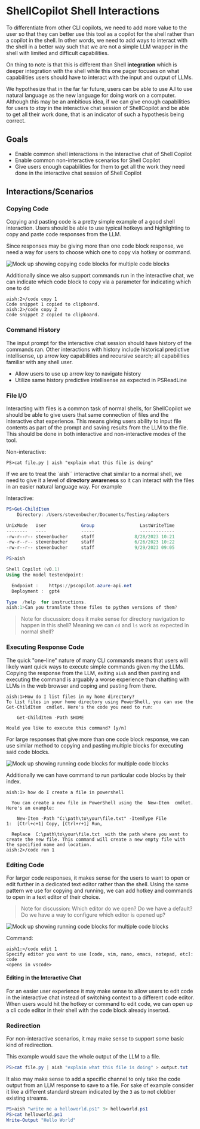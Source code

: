 # ShellCopilot Shell Interactions

To differentiate from other CLI copilots, we need to add more value to the user so that they can
better use this tool as a copilot for the shell rather than a copilot in the shell. In other words,
we need to add ways to interact with the shell in a better way such that we are not a simple LLM
wrapper in the shell with limited and difficult capabilities.

On thing to note is that this is different than Shell **integration** which is deeper integration
with the shell while this one pager focuses on what capabilities users should have to interact with
the input and output of LLMs.

We hypothesize that in the far far future, users can be able to use A.I to use natural language as
the new language for doing work on a computer. Although this may be an ambitious idea, if we can give
enough capabilities for users to _stay_ in the interactive chat session of ShellCopilot and be
able to get all their work done, that is an indicator of such a hypothesis being correct.

## Goals
- Enable common shell interactions in the interactive chat of Shell Copilot
- Enable common non-interactive scenarios for Shell Copilot
- Give users enough capabilities for them to get all the work they need done in the interactive chat
  session of Shell Copilot

## Interactions/Scenarios

### Copying Code

Copying and pasting code is a pretty simple example of a good shell interaction. Users should be
able to use typical hotkeys and highlighting to copy and paste code responses from the LLM.

Since responses may be giving more than one code block response, we need a way for users to choose
which one to copy via hotkey or command.

![Mock up showing copying code blocks for multiple code blocks](./media/ShellInteractions/CopyingHotkeyMockUp.png)

Additionally since we also support commands run in the interactive chat, we can indicate which code
block to copy via a parameter for indicating which one to dd
```
aish:2>/code copy 1
Code snippet 1 copied to clipboard.
aish:2>/code copy 2
Code snippet 2 copied to clipboard.
```

### Command History

The input prompt for the interactive chat session should have history of the commands ran. Other
interactions with history include historical predictive intellisense, up arrow key capabilities and
recursive search; all capabilities familiar with any shell user.

- Allow users to use up arrow key to navigate history
- Utilize same history predictive intellisense as expected in PSReadLine

### File I/O

Interacting with files is a common task of normal shells, for ShellCopilot we should be able to give
users that same connection of files and the interactive chat experience. This means giving users
ability to input file contents as part of the prompt and saving results from the LLM to the file.
This should be done in both interactive and non-interactive modes of the tool.

Non-interactive:
```
PS>cat file.py | aish "explain what this file is doing"
```

If we are to treat the `aish`` interactive chat similar to a normal shell, we need to give it a level
of **directory awareness** so it can interact with the files in an easier natural language way. For
example

Interactive:
```powershell
PS>Get-ChildItem
    Directory: /Users/stevenbucher/Documents/Testing/adapters

UnixMode   User             Group                 LastWriteTime           Size Name
--------   ----             -----                 -------------           ---- ----
-rw-r--r-- stevenbucher     staff               8/28/2023 10:21             53 df-adapter.ps1
-rw-r--r-- stevenbucher     staff               6/26/2023 10:22             38 uname-adapter.ps1
-rw-r--r-- stevenbucher     staff               9/29/2023 09:05            939 vm_stat-adapter.ps1

PS>aish

Shell Copilot (v0.1)
Using the model testendpoint:

  Endpoint :    https://pscopilot.azure-api.net
  Deployment :  gpt4

Type  /help  for instructions.
aish:1>Can you translate these files to python versions of them?
```
> Note for discussion: does it make sense for directory navigation to happen in this shell? Meaning we can `cd` and `ls` work as expected in normal shell?

### Executing Response Code 

The quick "one-line" nature of many CLI commands means that users will likely want quick ways to
execute simple commands given my the LLMs. Copying the response from the LLM, exiting `aish` and
then pasting and executing the command is arguably a worse experience than chatting with LLMs in the
web browser and coping and pasting from there. 

```console
aish:1>How do I list files in my home directory?
To list files in your home directory using PowerShell, you can use the  Get-ChildItem  cmdlet. Here's the code you need to run:

    Get-ChildItem -Path $HOME
    
Would you like to execute this command? [y/n]
```

For large responses that give more than one code block response, we can use similar method to
copying and pasting multiple blocks for executing said code blocks.

![Mock up showing running code blocks for multiple code blocks](./media/ShellInteractions/CopyRunMockup.png)

Additionally we can have command to run particular code blocks by their index.

```console
aish:1> how do I create a file in powershell

  You can create a new file in PowerShell using the  New-Item  cmdlet. Here's an example:

    New-Item -Path "C:\path\to\your\file.txt" -ItemType File
1:  [Ctrl+c+1] Copy, [Ctrl+r+1] Run,

  Replace  C:\path\to\your\file.txt  with the path where you want to create the new file. This command will create a new empty file with the specified name and location.
aish:2>/code run 1

```

### Editing Code 

For larger code responses, it makes sense for the users to want to open or edit further in a
dedicated text editor rather than the shell. Using the same pattern we use for copying and running, we can add hotkey and commands to open in a text editor of their choice.

> Note for discussion: Which editor do we open? Do we have a default? Do we have a way to configure which editor is opened up?

![Mock up showing running code blocks for multiple code blocks](./media/ShellInteractions/EditCopyRunMockup.png)

Command:
```console
aish1:>/code edit 1
Specify editor you want to use [code, vim, nano, emacs, notepad, etc]: code
<opens in vscode>
```

#### Editing in the Interactive Chat

For an easier user experience it may make sense to allow users to edit code in the interactive chat
instead of switching context to a different code editor. When users would hit the hotkey or command
to edit code, we can open up a cli code editor in their shell with the code block already inserted.

### Redirection

For non-interactive scenarios, it may make sense to support some basic kind of redirection.

This example would save the whole output of the LLM to a file.
```powershell
PS>cat file.py | aish "explain what this file is doing" > output.txt
```

It also may make sense to add a specific channel to only take the code output from an LLM response
to save to a file. For sake of example consider it like a different standard stream indicated by the
`3` as to not clobber existing streams.

```powershell
PS>aish "write me a helloworld.ps1" 3> helloworld.ps1
PS>cat helloworld.ps1
Write-Output "Hello World"
```
